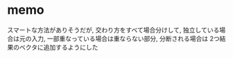 # memo

スマートな方法がありそうだが, 交わり方をすべて場合分けして, 独立している場合は元の入力, 一部重なっている場合は重ならない部分, 分断される場合は 2つ結果のベクタに追加するようにした
